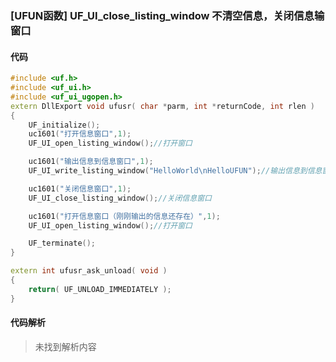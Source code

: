 ### [UFUN函数] UF_UI_close_listing_window 不清空信息，关闭信息输窗口

#### 代码

```cpp
#include <uf.h>
#include <uf_ui.h>
#include <uf_ui_ugopen.h>
extern DllExport void ufusr( char *parm, int *returnCode, int rlen )
{
	UF_initialize();
	uc1601("打开信息窗口",1);
 	UF_UI_open_listing_window();//打开窗口

	uc1601("输出信息到信息窗口",1);
	UF_UI_write_listing_window("HelloWorld\nHelloUFUN");//输出信息到信息窗口

	uc1601("关闭信息窗口",1);
	UF_UI_close_listing_window();//关闭信息窗口

	uc1601("打开信息窗口（刚刚输出的信息还存在）",1);
	UF_UI_open_listing_window();//打开窗口

	UF_terminate();
}

extern int ufusr_ask_unload( void )
{
	return( UF_UNLOAD_IMMEDIATELY );
}
```

#### 代码解析
> 未找到解析内容

